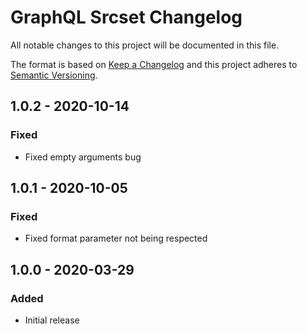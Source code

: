 # GraphQL Srcset Changelog

All notable changes to this project will be documented in this file.

The format is based on [Keep a Changelog](http://keepachangelog.com/) and this project adheres to [Semantic Versioning](http://semver.org/).

## 1.0.2 - 2020-10-14
### Fixed
- Fixed empty arguments bug

## 1.0.1 - 2020-10-05
### Fixed
- Fixed format parameter not being respected

## 1.0.0 - 2020-03-29
### Added
- Initial release
